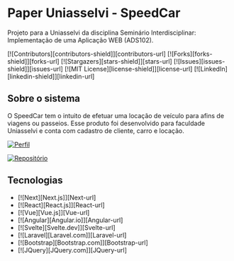 # Paper Uniasselvi - SpeedCar

Projeto para a Uniasselvi da disciplina Seminário Interdisciplinar: Implementação de uma Aplicação WEB (ADS102).

[![Contributors][contributors-shield]][contributors-url]
[![Forks][forks-shield]][forks-url]
[![Stargazers][stars-shield]][stars-url]
[![Issues][issues-shield]][issues-url]
[![MIT License][license-shield]][license-url]
[![LinkedIn][linkedin-shield]][linkedin-url]

## Sobre o sistema

O SpeedCar tem o intuito de efetuar uma locação de veículo para afins de viagens ou passeios. Esse produto foi desenvolvido para faculdade Uniasselvi e conta com cadastro de cliente, carro e locação.

[![Perfil](https://img.shields.io/badge/perfil%20-%23323330.svg?&style=for-the-badge&logo=perfil&logoColor=black&color=b4eeb4)](https://github.com/henriquealbrecht)

[![Repositório](https://img.shields.io/badge/repositório%20-%23323330.svg?&style=for-the-badge&logo=repositório&logoColor=black&color=E4FCDF)](https://github.com/henriquealbrecht/speedCar)

## Tecnologias
* [![Next][Next.js]][Next-url]
* [![React][React.js]][React-url]
* [![Vue][Vue.js]][Vue-url]
* [![Angular][Angular.io]][Angular-url]
* [![Svelte][Svelte.dev]][Svelte-url]
* [![Laravel][Laravel.com]][Laravel-url]
* [![Bootstrap][Bootstrap.com]][Bootstrap-url]
* [![JQuery][JQuery.com]][JQuery-url]
```
